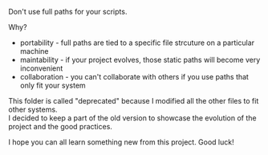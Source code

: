 Don't use full paths for your scripts.

Why? 
- portability - full paths are tied to a specific file strcuture on a particular machine
- maintability - if your project evolves, those static paths will become very inconvenient
- collaboration - you can't collaborate with others if you use paths that only fit your system

This folder is called "deprecated" because I modified all the other files to fit other systems.<br>
I decided to keep a part of the old version to showcase the evolution of the project and the good practices.

I hope you can all learn something new from this project. Good luck!
